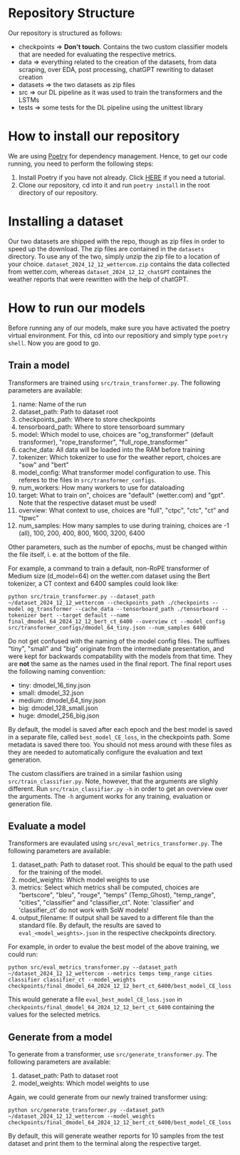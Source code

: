 # Repository Structure
Our repository is structured as follows:

- checkpoints => **Don't touch**. Contains the two custom classifier models that are needed for evaluating the respective metrics.
- data => everything related to the creation of the datasets, from data scraping, over EDA, post processing, chatGPT rewriting to dataset creation
- datasets => the two datasets as zip files
- src => our DL pipeline as it was used to train the transformers and the LSTMs
- tests => some tests for the DL pipeline using the unittest library



# How to install our repository
We are using [Poetry](https://python-poetry.org/) for dependency management. Hence, to get our code running, you need to perform the following steps:
1. Install Poetry if you have not already. Click [HERE](https://python-poetry.org/docs/#installing-with-the-official-installer) if you need a tutorial.
2. Clone our repository, cd into it and run `poetry install` in the root directory of our repository.

# Installing a dataset
Our two datasets are shipped with the repo, though as zip files in order to speed up the download. The zip files are contained in the `datasets` directory. To use any of the two, simply unzip the zip file to a location of your choice. `dataset_2024_12_12_wettercom.zip` contains the data collected from wetter.com, whereas `dataset_2024_12_12_chatGPT` containes the weather reports that were rewritten with the help of chatGPT.

# How to run our models
Before running any of our models, make sure you have activated the poetry virtual environment. For this, cd into our repositiory and simply type `poetry shell`. Now you are good to go.

## Train a model
Transformers are trained using `src/train_transformer.py`. The following parameters are available:
1. name: Name of the run
2. dataset_path: Path to dataset root
3. checkpoints_path: Where to store checkpoints
4. tensorboard_path: Where to store tensorboard summary
5. model: Which model to use, choices are "og_transformer" (default transformer), "rope_transformer", "full_rope_transformer"
6. cache_data: All data will be loaded into the RAM before training
7. tokenizer: Which tokenizer to use for the weather report, choices are "sow" and "bert"
8. model_config: What transformer model configuration to use. This referes to the files in `src/transformer_configs`.
9. num_workers: How many workers to use for dataloading
10. target: What to train on", choices are "default" (wetter.com) and "gpt". Note that the respective dataset must be used!
11. overview: What context to use, choices are "full", "ctpc", "ctc", "ct" and "tpwc"
12. num_samples: How many samples to use during training, choices are -1 (all), 100, 200, 400, 800, 1600, 3200, 6400

Other parameters, such as the number of epochs, must be changed within the file itself, i. e. at the bottom of the file.


For example, a command to train a default, non-RoPE transformer of Medium size (d_model=64) on the wetter.com dataset using the Bert tokenizer, a CT context and 6400 samples could look like:

    python src/train_transformer.py --dataset_path ~/dataset_2024_12_12_wettercom --checkpoints_path ./checkpoints --model og_transformer --cache_data --tensorboard_path ./tensorboard --tokenizer bert --target default --name final_dmodel_64_2024_12_12_bert_ct_6400 --overview ct --model_config src/transformer_configs/dmodel_64_tiny.json --num_samples 6400

Do not get confused with the naming of the model config files. The suffixes "tiny", "small" and "big" originate from the intermediate presentation, and were kept for backwards compatability with the models from that time. They are **not** the same as the names used in the final report. The final report uses the following naming convention:
- tiny: dmodel_16_tiny.json
- small: dmodel_32.json
- medium: dmodel_64_tiny.json
- big: dmodel_128_small.json
- huge: dmodel_256_big.json

By default, the model is saved after each epoch and the best model is saved in a separate file, called `best_model_CE_loss`, in the checkpoints path. Some metadata is saved there too. You should not mess around with these files as they are needed to automatically configure the evaluation and text generation.


The custom classifiers are trained in a similar fashion using `src/train_classifier.py`. Note, however, that the arguments are slighly different. Run
`src/train_classifier.py -h` in order to get an overview over the arguments. The `-h` argument works for any training, evaluation or generation file.


## Evaluate a model
Transformers are evaulated using `src/eval_metrics_transformer.py`. The following parameters are available:
1. dataset_path: Path to dataset root. This should be equal to the path used for the training of the model.
2. model_weights: Which model weights to use
3. metrics: Select which metrics shall be computed, choices are "bertscore", "bleu", "rouge", "temps" (Temp_Ghost), "temp_range", "cities", "classifier" and "classifier_ct". Note: 'classifier' and 'classifier_ct' do not work with SoW models!
4. output_filename: If output shall be saved to a different file than the standard file. By default, the results are saved to `eval_<model_weights>.json` in the respective checkpoints directory.


For example, in order to evalue the best model of the above training, we could run:

    python src/eval_metrics_transformer.py --dataset_path ~/dataset_2024_12_12_wettercom --metrics temps temp_range cities classifier classifier_ct --model_weights checkpoints/final_dmodel_64_2024_12_12_bert_ct_6400/best_model_CE_loss.pth

This would generate a file `eval_best_model_CE_loss.json` in `checkpoints/final_dmodel_64_2024_12_12_bert_ct_6400` containing the values for the selected metrics.

## Generate from a model
To generate from a transformer, use `src/generate_transformer.py`. The following parameters are available:
1. dataset_path: Path to dataset root
2. model_weights: Which model weights to use

Again, we could generate from our newly trained transformer using:

    python src/generate_transformer.py --dataset_path ~/dataset_2024_12_12_wettercom --model_weights checkpoints/final_dmodel_64_2024_12_12_bert_ct_6400/best_model_CE_loss.pth

By default, this will generate weather reports for 10 samples from the test dataset and print them to the terminal along the respective target.

